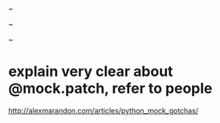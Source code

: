 
~

~

~

# explain very clear about @mock.patch, refer to people
http://alexmarandon.com/articles/python_mock_gotchas/

